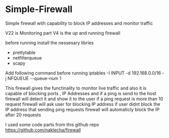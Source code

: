 # Simple-Firewall
Simple firewall with capability to block IP addresses and monitor traffic


V22 is Monitoring part
V4 is the up and running firewall


before running install the nessesary libries
* prettytable
* netfilterqueue
* scapy



Add following command before running
 iptables -I INPUT -d 192.168.0.0/16 -j NFQUEUE --queue-num 1





This firewall gives the functinality to monitor live traffic and also it is capable of blocking ports , IP Addresses
and if a ping is send to the host firewall will detect it and show it to the user 
if a ping request is more than 10 request firewall will ask user for blocking IP address
if user didnt block the IP address that sending ping requests firewall will automaticly block the IP after 20 requests





 I used some code parts from this github repo
 https://github.com/naklecha/firewall
